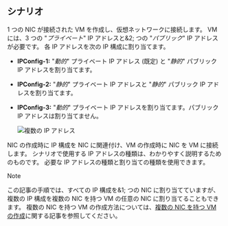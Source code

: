 ## <a name="scenario"></a>シナリオ
1 つの NIC が接続された VM を作成し、仮想ネットワークに接続します。 VM には、3 つの "*プライベート*" IP アドレスと&2; つの "*パブリック*" IP アドレスが必要です。 各 IP アドレスを次の IP 構成に割り当てます。

* **IPConfig-1:** "*動的*" プライベート IP アドレス (既定) と "*静的*" パブリック IP アドレスを割り当てます。
* **IPConfig-2:** "*静的*" プライベート IP アドレスと "*静的*" パブリック IP アドレスを割り当てます。
* **IPConfig-3:** "*動的*" プライベート IP アドレスを割り当てます。パブリック IP アドレスは割り当てません。
  
    ![複数の IP アドレス](./media/virtual-network-multiple-ip-addresses-scenario/OneNIC-3IP.png)

NIC の作成時に IP 構成を NIC に関連付け、VM の作成時に NIC を VM に接続します。 シナリオで使用する IP アドレスの種類は、わかりやすく説明するためのものです。 必要な IP アドレスの種類と割り当ての種類を使用できます。

> [!NOTE]
> この記事の手順では、すべての IP 構成を&1; つの NIC に割り当てていますが、複数の IP 構成を複数の NIC を持つ VM の任意の NIC に割り当てることもできます。 複数の NIC を持つ VM の作成方法については、[複数の NIC を持つ VM の作成](../articles/virtual-network/virtual-network-deploy-multinic-arm-ps.md)に関する記事を参照してください。

<!--HONumber=Dec16_HO2-->


